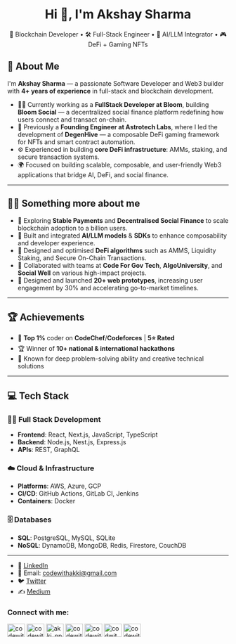 <h1 align="center">Hi 👋, I'm Akshay Sharma</h1>


<p align="center">
🚀 Blockchain Developer • 🛠️ Full-Stack Engineer • 🧠 AI/LLM Integrator • 🎮 DeFi + Gaming NFTs  
</p>

## 🔹 About Me

I'm **Akshay Sharma** — a passionate Software Developer and Web3 builder with **4+ years of experience** in full-stack and blockchain development.

- 👨‍💻 Currently working as a **FullStack Developer at Bloom**, building **Bloom Social** — a decentralized social finance platform redefining how users connect and transact on-chain.
- 🧱 Previously a **Founding Engineer at Astrotech Labs**, where I led the development of **DegenHive** — a composable DeFi gaming framework for NFTs and smart contract automation.
- ⚙️ Experienced in building **core DeFi infrastructure**: AMMs, staking, and secure transaction systems.
- 🌍 Focused on building scalable, composable, and user-friendly Web3 applications that bridge AI, DeFi, and social finance.

---

## 👨‍💻 Something more about me 

- 🔭 Exploring **Stable Payments** and **Decentralised Social Finance** to scale blockchain adoption to a billion users.
- 🤖 Built and integrated **AI/LLM models** & **SDKs** to enhance composability and developer experience.
- 💸 Designed and optimised **DeFi algorithms** such as AMMS, Liquidity Staking, and Secure On-Chain Transactions.
- 🧩 Collaborated with teams at **Code For Gov Tech**, **AlgoUniversity**, and **Social Well** on various high-impact projects.
- 🚀 Designed and launched **20+ web prototypes**, increasing user engagement by 30% and accelerating go-to-market timelines.

---

## 🏆 Achievements

- 🥇 **Top 1%** coder on **CodeChef**/**Codeforces** | **5⭐ Rated**
- 🏆 Winner of **10+ national & international hackathons**
- 🧠 Known for deep problem-solving ability and creative technical solutions

---

## 💻 Tech Stack

### 🧑‍💻 Full Stack Development
- **Frontend**: React, Next.js, JavaScript, TypeScript
- **Backend**: Node.js, Nest.js, Express.js
- **APIs**: REST, GraphQL

### ☁️ Cloud & Infrastructure
- **Platforms**: AWS, Azure, GCP
- **CI/CD**: GitHub Actions, GitLab CI, Jenkins
- **Containers**: Docker

### 🗄️ Databases
- **SQL**: PostgreSQL, MySQL, SQLite  
- **NoSQL**: DynamoDB, MongoDB, Redis, Firestore, CouchDB

---

- 💼 [LinkedIn](https://www.linkedin.com/in/codewithakki/)
- 📧 Email: codewithakki@gmail.com
- 🐦 [Twitter](https://twitter.com/@codewithakki)
- ✍️ [Medium](https://medium.com/@codewithakki_1127)


<h3 align="left">Connect with me:</h3>
<p align="left">
<a href="https://twitter.com/codewithakki" target="blank"><img align="center" src="https://raw.githubusercontent.com/rahuldkjain/github-profile-readme-generator/master/src/images/icons/Social/twitter.svg" alt="codewithakki" height="30" width="40" /></a>
<a href="https://linkedin.com/in/codewithakki" target="blank"><img align="center" src="https://raw.githubusercontent.com/rahuldkjain/github-profile-readme-generator/master/src/images/icons/Social/linked-in-alt.svg" alt="codewithakki" height="30" width="40" /></a>
<a href="https://instagram.com/akki_np" target="blank"><img align="center" src="https://raw.githubusercontent.com/rahuldkjain/github-profile-readme-generator/master/src/images/icons/Social/instagram.svg" alt="akki_np" height="30" width="40" /></a>
<a href="https://www.codechef.com/users/codewithakki" target="blank"><img align="center" src="https://cdn.jsdelivr.net/npm/simple-icons@3.1.0/icons/codechef.svg" alt="codewithakki" height="30" width="40" /></a>
<a href="https://codeforces.com/profile/codewithakki" target="blank"><img align="center" src="https://raw.githubusercontent.com/rahuldkjain/github-profile-readme-generator/master/src/images/icons/Social/codeforces.svg" alt="codewithakki" height="30" width="40" /></a>
<a href="https://www.leetcode.com/codwithakki" target="blank"><img align="center" src="https://raw.githubusercontent.com/rahuldkjain/github-profile-readme-generator/master/src/images/icons/Social/leet-code.svg" alt="codwithakki" height="30" width="40" /></a>
<a href="https://auth.geeksforgeeks.org/user/codewithakki" target="blank"><img align="center" src="https://raw.githubusercontent.com/rahuldkjain/github-profile-readme-generator/master/src/images/icons/Social/geeks-for-geeks.svg" alt="codewithakki" height="30" width="40" /></a>
</p>

